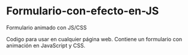 # Formulario-con-efecto-en-JS
Formulario animado con JS/CSS

Codigo para usar en cualquier página web. Contiene un formulario con animación en JavaScript y CSS.
